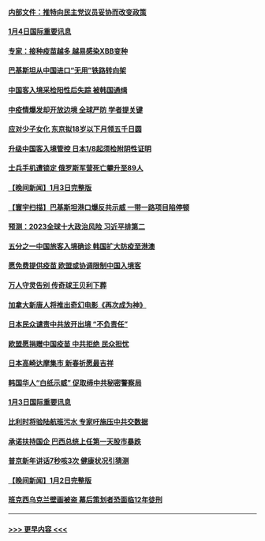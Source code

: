 #### [内部文件：推特向民主党议员妥协而改变政策](../pages/prog202/a103616715.md?t=01042143) 
#### [1月4日国际重要讯息](../pages/prog202/a103616726.md?t=01042143) 
#### [专家：接种疫苗越多 越易感染XBB变种](../pages/prog202/a103616711.md?t=01042143) 
#### [巴基斯坦从中国进口“无用”铁路转向架](../pages/prog202/a103615658.md?t=01042143) 
#### [中国客入境采检阳性后失踪 被韩国通缉](../pages/prog202/a103616643.md?t=01042143) 
#### [中疫情爆发却开放边境 全球严防 学者提关键](../pages/prog202/a103616578.md?t=01042143) 
#### [应对少子女化 东京拟18岁以下月领五千日圆](../pages/prog202/a103616571.md?t=01042143) 
#### [升级中国客入境管控 日本1/8起须检附阴性证明](../pages/prog202/a103616563.md?t=01042143) 
#### [士兵手机遭锁定 俄罗斯军营死亡攀升至89人](../pages/prog202/a103616496.md?t=01042143) 
#### [【晚间新闻】1月3日完整版](../pages/prog202/a103616393.md?t=01042143) 
#### [【寰宇扫描】巴基斯坦港口爆反共示威 一带一路项目陷停顿](../pages/prog202/a103616424.md?t=01042143) 
#### [预测：2023全球十大政治风险 习近平排第二](../pages/prog202/a103616362.md?t=01042143) 
#### [五分之一中国旅客入境确诊 韩国扩大防疫至港澳](../pages/prog202/a103616410.md?t=01042143) 
#### [愿免费提供疫苗 欧盟或协调限制中国入境客](../pages/prog202/a103616246.md?t=01042143) 
#### [万人守灵告别 传奇球王贝利下葬](../pages/prog202/a103616259.md?t=01042143) 
#### [加拿大新唐人将推出奇幻电影《再次成为神》](../pages/prog202/a103616184.md?t=01042143) 
#### [日本民众谴责中共放开出境 “不负责任”](../pages/prog202/a103616118.md?t=01042143) 
#### [欧盟愿捐赠中国疫苗 中共拒绝 民众担忧](../pages/prog202/a103616019.md?t=01042143) 
#### [日本高崎达摩集市 新春祈愿最吉祥](../pages/prog202/a103616033.md?t=01042143) 
#### [韩国华人“白纸示威” 促取缔中共秘密警察局](../pages/prog202/a103616029.md?t=01042143) 
#### [1月3日国际重要讯息](../pages/prog202/a103615689.md?t=01042143) 
#### [比利时将验陆航班污水 专家吁施压中共交数据](../pages/prog202/a103615693.md?t=01042143) 
#### [承诺扶持国企 巴西总统上任第一天股市暴跌](../pages/prog202/a103615652.md?t=01042143) 
#### [普京新年讲话7秒咳3次 健康状况引猜测](../pages/prog202/a103615649.md?t=01042143) 
#### [【晚间新闻】1月2日完整版](../pages/prog202/a103615392.md?t=01042143) 
#### [班克西乌克兰壁画被盗 幕后策划者恐面临12年徒刑](../pages/prog202/a103615516.md?t=01042143) 

----
#### [ >>> 更早内容 <<< ](../indexes/prog202-earlier.md)
